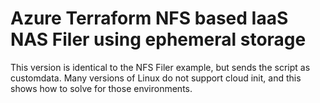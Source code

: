 # Azure Terraform NFS based IaaS NAS Filer using ephemeral storage

This version is identical to the NFS Filer example, but sends the script as customdata.  Many versions of Linux do not support cloud init, and this shows how to solve for those environments.